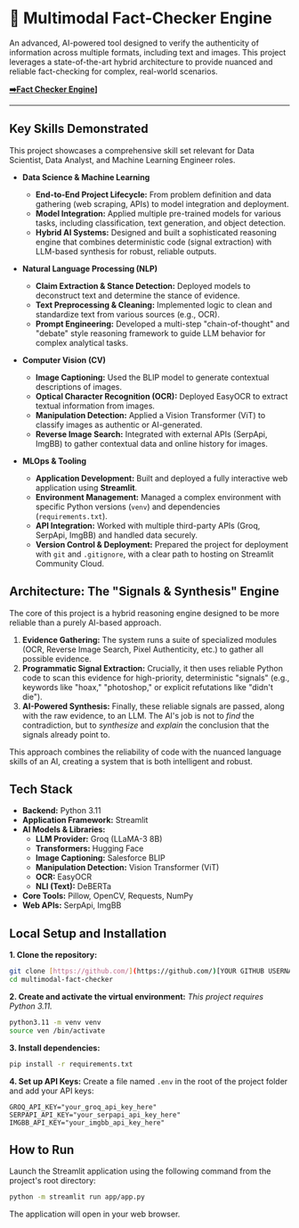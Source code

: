 # 🔎 Multimodal Fact-Checker Engine

An advanced, AI-powered tool designed to verify the authenticity of information across multiple formats, including text and images. This project leverages a state-of-the-art hybrid architecture to provide nuanced and reliable fact-checking for complex, real-world scenarios.

**[➡️Fact Checker Engine](https://multimodal-fact-checker-wpd9txbxu9rdqrmxalo6bc.streamlit.app/)]**

---

## Key Skills Demonstrated

This project showcases a comprehensive skill set relevant for Data Scientist, Data Analyst, and Machine Learning Engineer roles.

* **Data Science & Machine Learning**
    * **End-to-End Project Lifecycle:** From problem definition and data gathering (web scraping, APIs) to model integration and deployment.
    * **Model Integration:** Applied multiple pre-trained models for various tasks, including classification, text generation, and object detection.
    * **Hybrid AI Systems:** Designed and built a sophisticated reasoning engine that combines deterministic code (signal extraction) with LLM-based synthesis for robust, reliable outputs.

* **Natural Language Processing (NLP)**
    * **Claim Extraction & Stance Detection:** Deployed models to deconstruct text and determine the stance of evidence.
    * **Text Preprocessing & Cleaning:** Implemented logic to clean and standardize text from various sources (e.g., OCR).
    * **Prompt Engineering:** Developed a multi-step "chain-of-thought" and "debate" style reasoning framework to guide LLM behavior for complex analytical tasks.

* **Computer Vision (CV)**
    * **Image Captioning:** Used the BLIP model to generate contextual descriptions of images.
    * **Optical Character Recognition (OCR):** Deployed EasyOCR to extract textual information from images.
    * **Manipulation Detection:** Applied a Vision Transformer (ViT) to classify images as authentic or AI-generated.
    * **Reverse Image Search:** Integrated with external APIs (SerpApi, ImgBB) to gather contextual data and online history for images.

* **MLOps & Tooling**
    * **Application Development:** Built and deployed a fully interactive web application using **Streamlit**.
    * **Environment Management:** Managed a complex environment with specific Python versions (`venv`) and dependencies (`requirements.txt`).
    * **API Integration:** Worked with multiple third-party APIs (Groq, SerpApi, ImgBB) and handled data securely.
    * **Version Control & Deployment:** Prepared the project for deployment with `git` and `.gitignore`, with a clear path to hosting on Streamlit Community Cloud.

## Architecture: The "Signals & Synthesis" Engine

The core of this project is a hybrid reasoning engine designed to be more reliable than a purely AI-based approach.

1.  **Evidence Gathering:** The system runs a suite of specialized modules (OCR, Reverse Image Search, Pixel Authenticity, etc.) to gather all possible evidence.
2.  **Programmatic Signal Extraction:** Crucially, it then uses reliable Python code to scan this evidence for high-priority, deterministic "signals" (e.g., keywords like "hoax," "photoshop," or explicit refutations like "didn't die").
3.  **AI-Powered Synthesis:** Finally, these reliable signals are passed, along with the raw evidence, to an LLM. The AI's job is not to *find* the contradiction, but to *synthesize* and *explain* the conclusion that the signals already point to.

This approach combines the reliability of code with the nuanced language skills of an AI, creating a system that is both intelligent and robust.

## Tech Stack

* **Backend:** Python 3.11
* **Application Framework:** Streamlit
* **AI Models & Libraries:**
    * **LLM Provider:** Groq (LLaMA-3 8B)
    * **Transformers:** Hugging Face
    * **Image Captioning:** Salesforce BLIP
    * **Manipulation Detection:** Vision Transformer (ViT)
    * **OCR:** EasyOCR
    * **NLI (Text):** DeBERTa
* **Core Tools:** Pillow, OpenCV, Requests, NumPy
* **Web APIs:** SerpApi, ImgBB

## Local Setup and Installation

**1. Clone the repository:**
```bash
git clone [https://github.com/](https://github.com/)[YOUR GITHUB USERNAME]/multimodal-fact-checker.git
cd multimodal-fact-checker
```

**2. Create and activate the virtual environment:**
*This project requires Python 3.11.*
```bash
python3.11 -m venv venv
source ven /bin/activate
```

**3. Install dependencies:**
```bash
pip install -r requirements.txt
```

**4. Set up API Keys:**
Create a file named `.env` in the root of the project folder and add your API keys:
```
GROQ_API_KEY="your_groq_api_key_here"
SERPAPI_API_KEY="your_serpapi_api_key_here"
IMGBB_API_KEY="your_imgbb_api_key_here"
```

## How to Run

Launch the Streamlit application using the following command from the project's root directory:

```bash
python -m streamlit run app/app.py
```
The application will open in your web browser.
